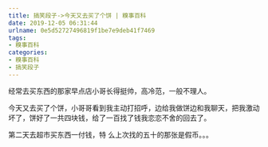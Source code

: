 ```yaml
---
title: 搞笑段子->今天又去买了个饼 | 糗事百科
date: 2019-12-05 06:31:44
urlname: 0e5d52727496819f1be7e9deb41f7469
tags: 
- 糗事百科
categories:
- 糗事百科
- 搞笑段子
---
```

经常去买东西的那家早点店小哥长得挺帅，高冷范，一般不理人。

今天又去买了个饼，小哥哥看到我主动打招呼，边给我做饼边和我聊天，把我激动坏了，饼好了一共四块钱，给了一百找了钱我恋恋不舍的回去了。

第二天去超市买东西一付钱，特 么上次找的五十的那张是假币。。。


